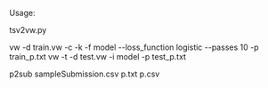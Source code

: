Usage:

tsv2vw.py

vw -d train.vw -c -k -f model --loss_function logistic --passes 10 -p train_p.txt 
vw -t -d test.vw -i model -p test_p.txt

p2sub sampleSubmission.csv p.txt p.csv
